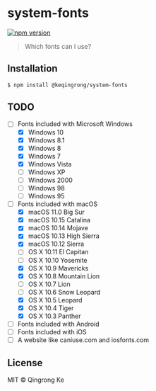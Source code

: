 # system-fonts

[![npm version](https://img.shields.io/npm/v/@keqingrong/system-fonts.svg)](https://www.npmjs.com/package/@keqingrong/system-fonts)

> Which fonts can I use?

## Installation

```sh
$ npm install @keqingrong/system-fonts
```

## TODO

- [ ] Fonts included with Microsoft Windows
  - [x] Windows 10
  - [x] Windows 8.1
  - [x] Windows 8
  - [x] Windows 7
  - [x] Windows Vista
  - [ ] Windows XP
  - [ ] Windows 2000
  - [ ] Windows 98
  - [ ] Windows 95
- [ ] Fonts included with macOS
  - [x] macOS 11.0 Big Sur
  - [x] macOS 10.15 Catalina
  - [x] macOS 10.14 Mojave
  - [x] macOS 10.13 High Sierra
  - [x] macOS 10.12 Sierra
  - [ ] OS X 10.11 El Capitan
  - [ ] OS X 10.10 Yosemite
  - [x] OS X 10.9 Mavericks
  - [x] OS X 10.8 Mountain Lion
  - [ ] OS X 10.7 Lion
  - [ ] OS X 10.6 Snow Leopard
  - [x] OS X 10.5 Leopard
  - [x] OS X 10.4 Tiger
  - [x] OS X 10.3 Panther
- [ ] Fonts included with Android
- [ ] Fonts included with iOS
- [ ] A website like caniuse.com and iosfonts.com

## License

MIT © Qingrong Ke
